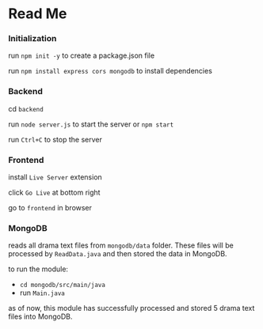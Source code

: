 # Read Me

### Initialization

run `npm init -y` to create a package.json file

run `npm install express cors mongodb` to install dependencies

### Backend

cd `backend`

run `node server.js` to start the server  or `npm start`

run `Ctrl+C` to stop the server

### Frontend
install `Live Server` extension

click `Go Live` at bottom right

go to `frontend` in browser

### MongoDB

reads all drama text files from `mongodb/data` folder. These files will be processed by `ReadData.java` and then stored the data in MongoDB.

to run the module:

- `cd mongodb/src/main/java`
- run `Main.java`

as of now, this module has successfully processed and stored 5 drama text files into MongoDB.
